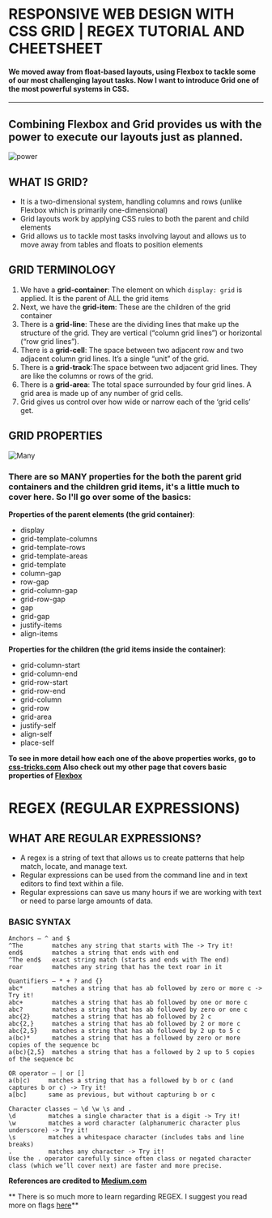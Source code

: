 # RESPONSIVE WEB DESIGN WITH CSS GRID | REGEX TUTORIAL AND CHEETSHEET
#### We moved away from float-based layouts, using Flexbox to tackle some of our most challenging layout tasks. Now I want to introduce Grid one of the most powerful systems in CSS.
----------
## Combining Flexbox and Grid provides us with the power to execute our layouts just as planned.

![power](https://media.giphy.com/media/B6Jr28VwfxUFa/giphy.gif)

## WHAT IS GRID?

* It is a two-dimensional system, handling columns and rows (unlike Flexbox which is primarily one-dimensional)
* Grid layouts work by applying CSS rules to both the parent and child elements
* Grid allows us to tackle most tasks involving layout and allows us to move away from tables and floats to position elements

## GRID TERMINOLOGY

1. We have a **grid-container**: The element on which `display: grid` is applied. It is the parent of ALL the grid items
2. Next, we have the **grid-item**: These are the children of the grid container
3. There is a **grid-line**: These are the dividing lines that make up the structure of the grid. They are vertical (“column grid lines”) or horizontal (“row grid lines”).
4. There is a **grid-cell**: The space between two adjacent row and two adjacent column grid lines. It’s a single “unit” of the grid.
5.  There is a **grid-track**:The space between two adjacent grid lines. They are like the columns or rows of the grid. 
6. There is a **grid-area**: The total space surrounded by four grid lines. A grid area is made up of any number of grid cells. 
7. Grid gives us control over how wide or narrow each of the ‘grid cells’ get. 

## GRID PROPERTIES

![Many](https://media.giphy.com/media/U2MJe73aFlhMElLNnn/giphy.gif)
### There are so MANY properties for the both the parent grid containers and the children grid items, it's a little much to cover here. So I'll go over some of the basics:

**Properties of the parent elements (the grid container)**:
* display
* grid-template-columns
* grid-template-rows
* grid-template-areas
* grid-template
* column-gap
* row-gap
* grid-column-gap
* grid-row-gap
* gap
* grid-gap
* justify-items
* align-items

**Properties for the children (the grid items inside the container)**:
* grid-column-start
* grid-column-end
* grid-row-start
* grid-row-end
* grid-column
* grid-row
* grid-area
* justify-self
* align-self
* place-self

**To see in more detail how each one of the above properties works, go to [css-tricks.com](https://css-tricks.com/snippets/css/complete-guide-grid/)**
**Also check out my other page that covers basic properties of [Flexbox](https://rivad2.github.io/reading-notes/301/class-03.html)**

# REGEX (REGULAR EXPRESSIONS)
## WHAT ARE REGULAR EXPRESSIONS?

* A regex is a string of text that allows us to create patterns that help match, locate, and manage text. 
* Regular expressions can be used from the command line and in text editors to find text within a file.
* Regular expressions can save us many hours if we are working with text or need to parse large amounts of data.

### BASIC SYNTAX

```
Anchors — ^ and $
^The        matches any string that starts with The -> Try it!
end$        matches a string that ends with end
^The end$   exact string match (starts and ends with The end)
roar        matches any string that has the text roar in it
```

```
Quantifiers — * + ? and {}
abc*        matches a string that has ab followed by zero or more c -> Try it!
abc+        matches a string that has ab followed by one or more c
abc?        matches a string that has ab followed by zero or one c
abc{2}      matches a string that has ab followed by 2 c
abc{2,}     matches a string that has ab followed by 2 or more c
abc{2,5}    matches a string that has ab followed by 2 up to 5 c
a(bc)*      matches a string that has a followed by zero or more copies of the sequence bc
a(bc){2,5}  matches a string that has a followed by 2 up to 5 copies of the sequence bc
```

```
OR operator — | or []
a(b|c)     matches a string that has a followed by b or c (and captures b or c) -> Try it!
a[bc]      same as previous, but without capturing b or c
```
```
Character classes — \d \w \s and .
\d         matches a single character that is a digit -> Try it!
\w         matches a word character (alphanumeric character plus underscore) -> Try it!
\s         matches a whitespace character (includes tabs and line breaks)
.          matches any character -> Try it!
Use the . operator carefully since often class or negated character class (which we’ll cover next) are faster and more precise.
```

**References are credited to [Medium.com](https://medium.com/factory-mind/regex-tutorial-a-simple-cheatsheet-by-examples-649dc1c3f285)**

** There is so much more to learn regarding REGEX. I suggest you read more on flags [here](https://www.codeguage.com/courses/regexp/flags)**